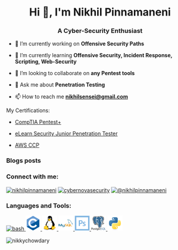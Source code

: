 <h1 align="center">Hi 👋, I'm Nikhil Pinnamaneni</h1>
<h3 align="center">A Cyber-Security Enthusiast</h3>



- 🔭 I’m currently working on **Offensive Security Paths**

- 🌱 I’m currently learning **Offensive Security, Incident Response, Scripting, Web-Security**

- 👯 I’m looking to collaborate on **any Pentest tools**

- 💬 Ask me about **Penetration Testing**

- 📫 How to reach me **nikhilsensei@gmail.com**

My Certifications:

- [CompTIA Pentest+](https://www.credly.com/badges/470797ac-63fe-4995-a86d-badd1949710f/public_url)

- [eLearn Security Junior Penetration Tester](https://verified.elearnsecurity.com/certificates/db64467f-0ab2-4953-98aa-17d0d59ca455)

- [AWS CCP](https://www.credly.com/badges/fabff8db-b9a4-4586-b00a-3108f4b2b381/public_url)

### Blogs posts
<!-- BLOG-POST-LIST:START -->
<!-- BLOG-POST-LIST:END -->

<h3 align="left">Connect with me:</h3>
<p align="left">
<a href="https://linkedin.com/in/nikhilpinnamaneni" target="blank"><img align="center" src="https://raw.githubusercontent.com/rahuldkjain/github-profile-readme-generator/master/src/images/icons/Social/linked-in-alt.svg" alt="nikhilpinnamaneni" height="30" width="40" /></a>
<a href="https://instagram.com/cybernovasecurity" target="blank"><img align="center" src="https://raw.githubusercontent.com/rahuldkjain/github-profile-readme-generator/master/src/images/icons/Social/instagram.svg" alt="cybernovasecurity" height="30" width="40" /></a>
<a href="https://medium.com/@nikhilpinnamaneni" target="blank"><img align="center" src="https://raw.githubusercontent.com/rahuldkjain/github-profile-readme-generator/master/src/images/icons/Social/medium.svg" alt="@nikhilpinnamaneni" height="30" width="40" /></a>
</p>

<h3 align="left">Languages and Tools:</h3>
<p align="left"> <a href="https://www.gnu.org/software/bash/" target="_blank" rel="noreferrer"> <img src="https://www.vectorlogo.zone/logos/gnu_bash/gnu_bash-icon.svg" alt="bash" width="40" height="40"/> </a> <a href="https://www.cprogramming.com/" target="_blank" rel="noreferrer"> <img src="https://raw.githubusercontent.com/devicons/devicon/master/icons/c/c-original.svg" alt="c" width="40" height="40"/> </a> <a href="https://www.linux.org/" target="_blank" rel="noreferrer"> <img src="https://raw.githubusercontent.com/devicons/devicon/master/icons/linux/linux-original.svg" alt="linux" width="40" height="40"/> </a> <a href="https://www.mysql.com/" target="_blank" rel="noreferrer"> <img src="https://raw.githubusercontent.com/devicons/devicon/master/icons/mysql/mysql-original-wordmark.svg" alt="mysql" width="40" height="40"/> </a> <a href="https://www.photoshop.com/en" target="_blank" rel="noreferrer"> <img src="https://raw.githubusercontent.com/devicons/devicon/master/icons/photoshop/photoshop-line.svg" alt="photoshop" width="40" height="40"/> </a> <a href="https://www.postgresql.org" target="_blank" rel="noreferrer"> <img src="https://raw.githubusercontent.com/devicons/devicon/master/icons/postgresql/postgresql-original-wordmark.svg" alt="postgresql" width="40" height="40"/> </a> <a href="https://www.python.org" target="_blank" rel="noreferrer"> <img src="https://raw.githubusercontent.com/devicons/devicon/master/icons/python/python-original.svg" alt="python" width="40" height="40"/> </a> </p>

<p><img align="center" src="https://github-readme-stats.vercel.app/api/top-langs?username=nikkychowdary&show_icons=true&locale=en&layout=compact" alt="nikkychowdary" /></p>
